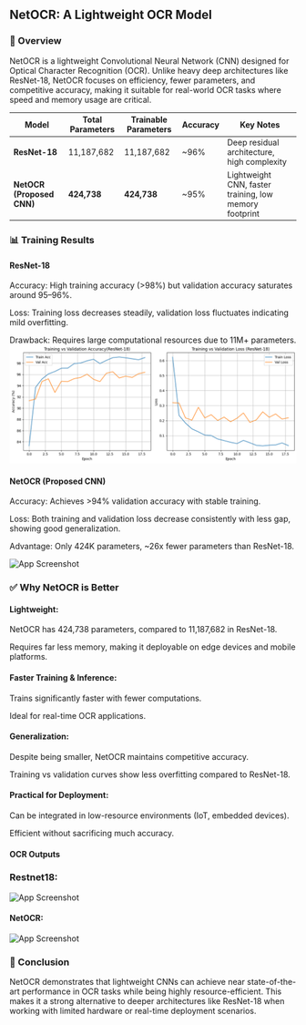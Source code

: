 ## NetOCR: A Lightweight OCR Model

### 📖 Overview

NetOCR is a lightweight Convolutional Neural Network (CNN) designed for Optical Character Recognition (OCR).
Unlike heavy deep architectures like ResNet-18, NetOCR focuses on efficiency, fewer parameters, and competitive accuracy, making it suitable for real-world OCR tasks where speed and memory usage are critical.

| Model                     | Total Parameters | Trainable Parameters | Accuracy | Key Notes                                              |
| ------------------------- | ---------------- | -------------------- | -------- | ------------------------------------------------------ |
| **ResNet-18**             | 11,187,682       | 11,187,682           | \~96%    | Deep residual architecture, high complexity            |
| **NetOCR (Proposed CNN)** | **424,738**      | **424,738**          | \~95%    | Lightweight CNN, faster training, low memory footprint |

### 📊 Training Results

#### ResNet-18

Accuracy: High training accuracy (>98%) but validation accuracy saturates around 95–96%.

Loss: Training loss decreases steadily, validation loss fluctuates indicating mild overfitting.

Drawback: Requires large computational resources due to 11M+ parameters.
<img src="Output\restnet18.png"></img>

#### NetOCR (Proposed CNN)

Accuracy: Achieves >94% validation accuracy with stable training.

Loss: Both training and validation loss decrease consistently with less gap, showing good generalization.

Advantage: Only 424K parameters, ~26x fewer parameters than ResNet-18.

![App Screenshot]("C:\PROJECTS\OCR\Output\cnn.png")

### ✅ Why NetOCR is Better

#### Lightweight:

NetOCR has 424,738 parameters, compared to 11,187,682 in ResNet-18.

Requires far less memory, making it deployable on edge devices and mobile platforms.

#### Faster Training & Inference:

Trains significantly faster with fewer computations.

Ideal for real-time OCR applications.

#### Generalization:

Despite being smaller, NetOCR maintains competitive accuracy.

Training vs validation curves show less overfitting compared to ResNet-18.

#### Practical for Deployment:

Can be integrated in low-resource environments (IoT, embedded devices).

Efficient without sacrificing much accuracy.

#### OCR Outputs

### Restnet18:

![App Screenshot]("C:\PROJECTS\OCR\Output\restnet18_ocr.png")

#### NetOCR:

![App Screenshot]("C:\PROJECTS\OCR\Output\Proposed_cnn_ocr.png")

### 🚀 Conclusion

NetOCR demonstrates that lightweight CNNs can achieve near state-of-the-art performance in OCR tasks while being highly resource-efficient.
This makes it a strong alternative to deeper architectures like ResNet-18 when working with limited hardware or real-time deployment scenarios.
